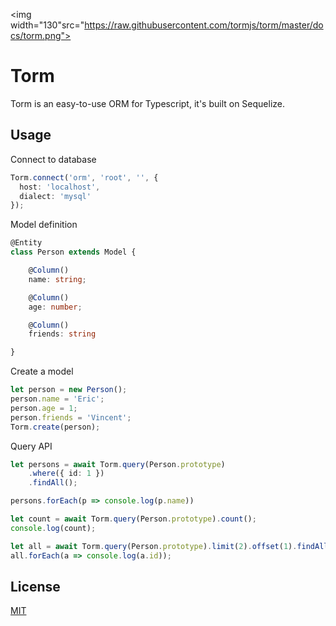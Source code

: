 <img width="130"src="https://raw.githubusercontent.com/tormjs/torm/master/docs/torm.png">

# Torm
Torm is an easy-to-use ORM for Typescript, it's built on Sequelize.

## Usage

Connect to database

```typescript
Torm.connect('orm', 'root', '', {
  host: 'localhost',
  dialect: 'mysql'
});
```


Model definition

```typescript
@Entity
class Person extends Model {

    @Column()
    name: string;

    @Column()
    age: number;

    @Column()
    friends: string

}
```

Create a model

```typescript
let person = new Person();
person.name = 'Eric';
person.age = 1;
person.friends = 'Vincent';
Torm.create(person);
```

Query API

```typescript
let persons = await Torm.query(Person.prototype)
    .where({ id: 1 })
    .findAll();

persons.forEach(p => console.log(p.name))

let count = await Torm.query(Person.prototype).count();
console.log(count);

let all = await Torm.query(Person.prototype).limit(2).offset(1).findAll();
all.forEach(a => console.log(a.id));
```

## License

[MIT](http://opensource.org/licenses/MIT)